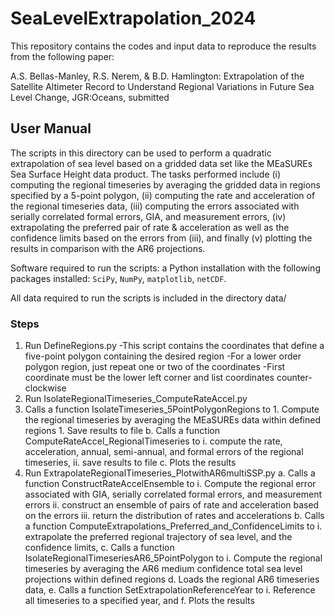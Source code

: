 # SeaLevelExtrapolation_2024
This repository contains the codes and input data to reproduce the results from the following paper:

A.S. Bellas-Manley, R.S. Nerem, & B.D. Hamlington: Extrapolation of the Satellite Altimeter Record to Understand Regional Variations in Future Sea Level Change, JGR:Oceans, submitted

## User Manual 

The scripts in this directory can be used to perform a quadratic extrapolation of sea level based on a gridded data set like the MEaSUREs Sea Surface Height data product. The tasks performed include (i) computing the regional timeseries by averaging the gridded data in regions specified by a 5-point polygon, (ii) computing the rate and acceleration of the regional timeseries data, (iii) computing the errors associated with serially correlated formal errors, GIA, and measurement errors, (iv) extrapolating the preferred pair of rate & acceleration as well as the confidence limits based on the errors from (iii), and finally (v) plotting the results in comparison with the AR6 projections.

Software required to run the scripts: a Python installation with the following packages installed: `SciPy`, `NumPy`, `matplotlib`, `netCDF`.

All data required to run the scripts is included in the directory data/

### Steps
1.	Run DefineRegions.py
    -This script contains the coordinates that define a five-point polygon containing the desired region
    -For a lower order polygon region, just repeat one or two of the coordinates
    -First coordinate must be the lower left corner and list coordinates counter-clockwise
1.	Run IsolateRegionalTimeseries_ComputeRateAccel.py
  1.	Calls a function IsolateTimeseries_5PointPolygonRegions to 
     1.	Compute the regional timeseries by averaging the MEaSUREs data within defined regions
     1.	Save results to file 
  b.	Calls a function ComputeRateAccel_RegionalTimeseries to 
    i.	compute the rate, acceleration, annual, semi-annual, and formal errors of the regional timeseries, 
    ii.	save results to file
  c.	Plots the results 
1.	Run ExtrapolateRegionalTimeseries_PlotwithAR6multiSSP.py
  a.	Calls a function ConstructRateAccelEnsemble to 
    i.	Compute the regional error associated with GIA, serially correlated formal errors, and measurement errors
    ii.	construct an ensemble of pairs of rate and acceleration based on the errors
    iii.	return the distribution of rates and accelerations
  b.	Calls a function ComputeExtrapolations_Preferred_and_ConfidenceLimits to 
    i.	extrapolate the preferred regional trajectory of sea level, and the confidence limits,
  c.	Calls a function IsolateRegionalTimeseriesAR6_5PointPolygon to
    i.	Compute the regional timeseries by averaging the AR6 medium confidence total sea level projections within defined regions
  d.	Loads the regional AR6 timeseries data, 
  e.	Calls a function SetExtrapolationReferenceYear to 
  i.	Reference all timeseries to a specified year, and
  f.	Plots the results
